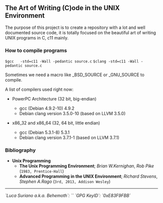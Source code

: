 ## The Art of Writing (C)ode in the UNIX Environment

The purpose of this project is to create a repository with a lot and well 
documented source code, it is totally focused on the beautiful art of writing 
UNIX programs in C, c11 mainly.

### How to compile programs

`$gcc   -std=c11 -Wall -pedantic source.c`
`$clang -std=c11 -Wall -pedantic source.c`

Sometimes we need a macro like _BSD_SOURCE or _GNU_SOURCE to compile.

A list of compilers used right now:

* PowerPC Architecture (32 bit, big-endian)
  * gcc (Debian 4.9.2-10) 4.9.2
  * Debian clang version 3.5.0-10 (based on LLVM 3.5.0)

* x86_32 and x86_64 (32, 64 bit, little endian)
  * gcc (Debian 5.3.1-8) 5.3.1
  * Debian clang version 3.7.1-1 (based on LLVM 3.7.1)

### Bibliography

- **Unix Programming**
  * **The Unix Programming Environment**; *Brian W.Kernighan*, *Rob Pike* (`1983, Prentice-Hall`)
  * **Advanced Programming in the UNIX Environment**; *Richard Stevens*, *Stephen A.Rago* (`3rd, 2013, Addison Wesley`)

<hr />

<address>`Luca Suriano a.k.a. Behemoth`: `<behemoth _at_ autistici _dot_ org>`
`GPG KeyID`: `0xE83F9FBB`</address>
